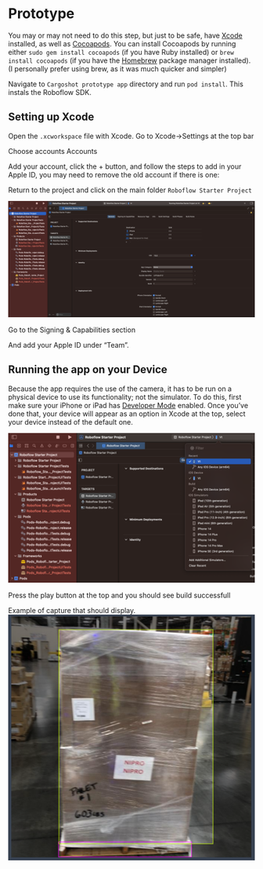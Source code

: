# Prototype

You may or may not need to do this step, but just to be safe, have [Xcode](https://apps.apple.com/us/app/xcode/id497799835?mt=12) installed, as well as [Cocoapods](Cocoapods). You can install Cocoapods by running either `sudo gem install cocoapods` (if you have Ruby installed) or `brew install cocoapods` (if you have the [Homebrew](https://brew.sh/) package manager installed). (I personally prefer using brew, as it was much quicker and simpler)

Navigate to `Cargoshot prototype app` directory and run `pod install`. This instals the Roboflow SDK.

## Setting up Xcode 
Open the `.xcworkspace` file with Xcode. Go to Xcode->Settings at the top bar

Choose accounts Accounts 

Add your account, click the + button, and follow the steps to add in your Apple ID, you may need to remove the old account if there is one:

Return to the project and click on the main folder `Roboflow Starter Project` 

![What you should see](https://github.com/WojciechMazurek/Cargoshot-Prototype/blob/main/imgs/Screenshot%202023-02-11%20at%2011.32.36%20AM.png?raw=true)

Go to the Signing & Capabilities section

And add your Apple ID under “Team”. 


## Running the app on your Device
Because the app requires the use of the camera, it has to be run on a physical device to use its functionality; not the simulator. To do this, first make sure your iPhone or iPad has [Developer Mode](https://developer.apple.com/documentation/xcode/enabling-developer-mode-on-a-device) enabled. Once you’ve done that, your device will appear as an option in Xcode at the top, select your device instead of the default one.

![Change Device](https://github.com/WojciechMazurek/Cargoshot-Prototype/blob/main/imgs/Screenshot%202023-02-11%20at%2011.41.08%20AM.png?raw=true)

Press the play button at the top and you should see build successfull

Example of capture that should display.
![Example](https://github.com/WojciechMazurek/Cargoshot-Prototype/blob/main/imgs/Example%20capture.PNG?raw=true)
